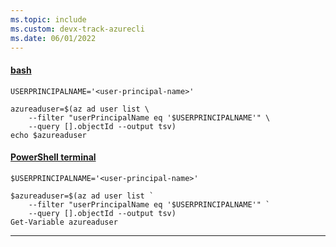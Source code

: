 ```yaml
---
ms.topic: include
ms.custom: devx-track-azurecli
ms.date: 06/01/2022
---
```


#### [bash](#tab/terminal-bash)

```azurecli
USERPRINCIPALNAME='<user-principal-name>'

azureaduser=$(az ad user list \
    --filter "userPrincipalName eq '$USERPRINCIPALNAME'" \
    --query [].objectId --output tsv) 
echo $azureaduser
```

#### [PowerShell terminal](#tab/terminal-powershell)

```azurecli
$USERPRINCIPALNAME='<user-principal-name>'

$azureaduser=$(az ad user list `
    --filter "userPrincipalName eq '$USERPRINCIPALNAME'" `
    --query [].objectId --output tsv) 
Get-Variable azureaduser
```

---
